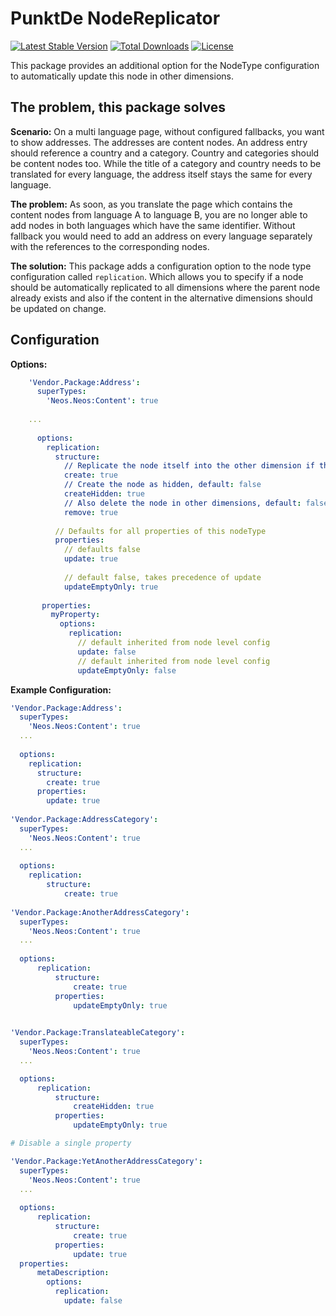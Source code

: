 # PunktDe NodeReplicator

[![Latest Stable Version](https://poser.pugx.org/punktDe/nodereplicator/v/stable)](https://packagist.org/packages/punktDe/nodereplicator) [![Total Downloads](https://poser.pugx.org/punktDe/nodereplicator/downloads)](https://packagist.org/packages/punktDe/nodereplicator) [![License](https://poser.pugx.org/punktDe/nodereplicator/license)](https://packagist.org/packages/punktDe/nodereplicator)

This package provides an additional option for the NodeType configuration to automatically update this node in other dimensions.

## The problem, this package solves

**Scenario:** On a multi language page, without configured fallbacks, you want to show addresses. The addresses are content nodes. An address entry should reference a country and a category. Country and categories should be content nodes too. While the title of a category and country needs to be translated for every language, the address itself stays the same for every language.

**The problem:** As soon, as you translate the page which contains the content nodes from language A to language B, you are no longer able to add nodes in both languages which have the same identifier. Without fallback you would need to add an address on every language separately with the references to the corresponding nodes.

**The solution:** This package adds a configuration option to the node type configuration called `replication`. Which allows you to specify if a node should be automatically replicated to all dimensions where the parent node already exists and also if the content in the alternative dimensions should be updated on change. 

## Configuration

**Options:**

```yaml
    'Vendor.Package:Address':
      superTypes:
        'Neos.Neos:Content': true
      
    ...
      
      options:
        replication:
          structure:
            // Replicate the node itself into the other dimension if the parent exists and the node is missing, default: false
            create: true
            // Create the node as hidden, default: false
            createHidden: true
            // Also delete the node in other dimensions, default: false
            remove: true
    
          // Defaults for all properties of this nodeType 
          properties:
            // defaults false
            update: true
            
            // default false, takes precedence of update
            updateEmptyOnly: true 
    
       properties:
         myProperty:
           options:
             replication:
               // default inherited from node level config
               update: false
               // default inherited from node level config
               updateEmptyOnly: false
```


**Example Configuration:**

```yaml
'Vendor.Package:Address':
  superTypes:
    'Neos.Neos:Content': true
  ...
  
  options:
    replication:
      structure:
        create: true
      properties: 
        update: true
    
'Vendor.Package:AddressCategory':
  superTypes:
    'Neos.Neos:Content': true
  ...
  
  options:  
    replication:
        structure:
            create: true
      
'Vendor.Package:AnotherAddressCategory':
  superTypes:
    'Neos.Neos:Content': true
  ...
  
  options:
      replication:
          structure:
              create: true
          properties:
              updateEmptyOnly: true
      

'Vendor.Package:TranslateableCategory':
  superTypes:
    'Neos.Neos:Content': true
  ...

  options:
      replication:
          structure:
              createHidden: true
          properties:
              updateEmptyOnly: true

# Disable a single property

'Vendor.Package:YetAnotherAddressCategory':
  superTypes:
    'Neos.Neos:Content': true
  ...
  
  options:
      replication:
          structure:
              create: true
          properties:
              update: true
  properties:    
      metaDescription:
        options:
          replication:
            update: false
```

